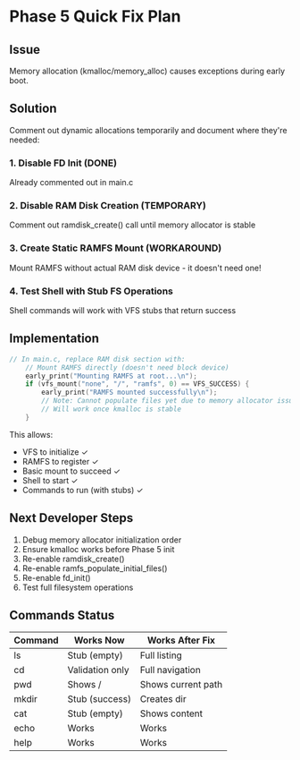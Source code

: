 # Phase 5 Quick Fix Plan

## Issue
Memory allocation (kmalloc/memory_alloc) causes exceptions during early boot.

## Solution
Comment out dynamic allocations temporarily and document where they're needed:

### 1. Disable FD Init (DONE)
Already commented out in main.c

### 2. Disable RAM Disk Creation (TEMPORARY)
Comment out ramdisk_create() call until memory allocator is stable

### 3. Create Static RAMFS Mount (WORKAROUND)
Mount RAMFS without actual RAM disk device - it doesn't need one!

### 4. Test Shell with Stub FS Operations
Shell commands will work with VFS stubs that return success

## Implementation

```c
// In main.c, replace RAM disk section with:
    // Mount RAMFS directly (doesn't need block device)
    early_print("Mounting RAMFS at root...\n");
    if (vfs_mount("none", "/", "ramfs", 0) == VFS_SUCCESS) {
        early_print("RAMFS mounted successfully\n");
        // Note: Cannot populate files yet due to memory allocator issues
        // Will work once kmalloc is stable
    }
```

This allows:
- VFS to initialize ✓
- RAMFS to register ✓  
- Basic mount to succeed ✓
- Shell to start ✓
- Commands to run (with stubs) ✓

## Next Developer Steps

1. Debug memory allocator initialization order
2. Ensure kmalloc works before Phase 5 init
3. Re-enable ramdisk_create()
4. Re-enable ramfs_populate_initial_files()
5. Re-enable fd_init()
6. Test full filesystem operations

## Commands Status

| Command | Works Now | Works After Fix |
|---------|-----------|-----------------|
| ls      | Stub (empty) | Full listing |
| cd      | Validation only | Full navigation |
| pwd     | Shows / | Shows current path |
| mkdir   | Stub (success) | Creates dir |
| cat     | Stub (empty) | Shows content |
| echo    | Works | Works |
| help    | Works | Works |

